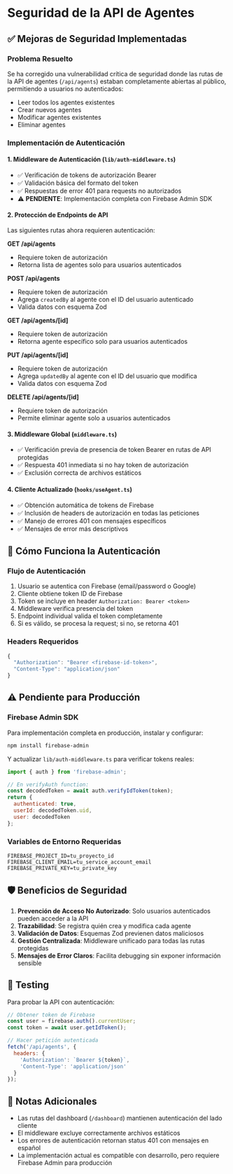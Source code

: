 # Seguridad de la API de Agentes

## ✅ Mejoras de Seguridad Implementadas

### Problema Resuelto
Se ha corregido una vulnerabilidad crítica de seguridad donde las rutas de la API de agentes (`/api/agents`) estaban completamente abiertas al público, permitiendo a usuarios no autenticados:
- Leer todos los agentes existentes
- Crear nuevos agentes
- Modificar agentes existentes
- Eliminar agentes

### Implementación de Autenticación

#### 1. Middleware de Autenticación (`lib/auth-middleware.ts`)
- ✅ Verificación de tokens de autorización Bearer
- ✅ Validación básica del formato del token
- ✅ Respuestas de error 401 para requests no autorizados
- ⚠️ **PENDIENTE**: Implementación completa con Firebase Admin SDK

#### 2. Protección de Endpoints de API
Las siguientes rutas ahora requieren autenticación:

**GET /api/agents**
- Requiere token de autorización
- Retorna lista de agentes solo para usuarios autenticados

**POST /api/agents**
- Requiere token de autorización
- Agrega `createdBy` al agente con el ID del usuario autenticado
- Valida datos con esquema Zod

**GET /api/agents/[id]**
- Requiere token de autorización
- Retorna agente específico solo para usuarios autenticados

**PUT /api/agents/[id]**
- Requiere token de autorización
- Agrega `updatedBy` al agente con el ID del usuario que modifica
- Valida datos con esquema Zod

**DELETE /api/agents/[id]**
- Requiere token de autorización
- Permite eliminar agente solo a usuarios autenticados

#### 3. Middleware Global (`middleware.ts`)
- ✅ Verificación previa de presencia de token Bearer en rutas de API protegidas
- ✅ Respuesta 401 inmediata si no hay token de autorización
- ✅ Exclusión correcta de archivos estáticos

#### 4. Cliente Actualizado (`hooks/useAgent.ts`)
- ✅ Obtención automática de tokens de Firebase
- ✅ Inclusión de headers de autorización en todas las peticiones
- ✅ Manejo de errores 401 con mensajes específicos
- ✅ Mensajes de error más descriptivos

## 🔐 Cómo Funciona la Autenticación

### Flujo de Autenticación
1. Usuario se autentica con Firebase (email/password o Google)
2. Cliente obtiene token ID de Firebase
3. Token se incluye en header `Authorization: Bearer <token>`
4. Middleware verifica presencia del token
5. Endpoint individual valida el token completamente
6. Si es válido, se procesa la request; si no, se retorna 401

### Headers Requeridos
```javascript
{
  "Authorization": "Bearer <firebase-id-token>",
  "Content-Type": "application/json"
}
```

## ⚠️ Pendiente para Producción

### Firebase Admin SDK
Para implementación completa en producción, instalar y configurar:

```bash
npm install firebase-admin
```

Y actualizar `lib/auth-middleware.ts` para verificar tokens reales:

```javascript
import { auth } from 'firebase-admin';

// En verifyAuth function:
const decodedToken = await auth.verifyIdToken(token);
return { 
  authenticated: true, 
  userId: decodedToken.uid,
  user: decodedToken 
};
```

### Variables de Entorno Requeridas
```env
FIREBASE_PROJECT_ID=tu_proyecto_id
FIREBASE_CLIENT_EMAIL=tu_service_account_email
FIREBASE_PRIVATE_KEY=tu_private_key
```

## 🛡️ Beneficios de Seguridad

1. **Prevención de Acceso No Autorizado**: Solo usuarios autenticados pueden acceder a la API
2. **Trazabilidad**: Se registra quién crea y modifica cada agente
3. **Validación de Datos**: Esquemas Zod previenen datos maliciosos
4. **Gestión Centralizada**: Middleware unificado para todas las rutas protegidas
5. **Mensajes de Error Claros**: Facilita debugging sin exponer información sensible

## 🔄 Testing

Para probar la API con autenticación:

```javascript
// Obtener token de Firebase
const user = firebase.auth().currentUser;
const token = await user.getIdToken();

// Hacer petición autenticada
fetch('/api/agents', {
  headers: {
    'Authorization': `Bearer ${token}`,
    'Content-Type': 'application/json'
  }
});
```

## 📝 Notas Adicionales

- Las rutas del dashboard (`/dashboard`) mantienen autenticación del lado cliente
- El middleware excluye correctamente archivos estáticos
- Los errores de autenticación retornan status 401 con mensajes en español
- La implementación actual es compatible con desarrollo, pero requiere Firebase Admin para producción 